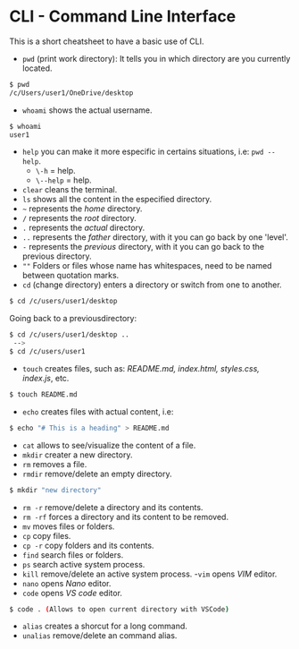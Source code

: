 # CLI - Command Line Interface

This is a short cheatsheet to have a basic use of CLI.

- `pwd` (print work directory): It tells you in which directory are you currently located.

```bash
$ pwd
/c/Users/user1/OneDrive/desktop

```

- `whoami` shows the actual username.

```bash
$ whoami
user1
```

- `help` you can make it more especific in certains situations, i.e: `pwd --help`.
  - `\-h` = help.
  - `\--help` = help.
- `clear` cleans the terminal.
- `ls` shows all the content in the especified directory.
- `~` represents the _home_ directory.
- `/` represents the _root_ directory.
- `.` represents the _actual_ directory.
- `..` represents the _father_ directory, with it you can go back by one 'level'.
- `-` represents the _previous_ directory, with it you can go back to the previous directory.
- `""` Folders or files whose name has whitespaces, need to be named between quotation marks.
- `cd` (change directory) enters a directory or switch from one to another.

```bash
$ cd /c/users/user1/desktop
```

Going back to a previousdirectory:

```bash
$ cd /c/users/user1/desktop ..
 -->
$ cd /c/users/user1
```

- `touch` creates files, such as: _README.md, index.html, styles.css, index.js_, etc.

```bash
$ touch README.md
```

- `echo` creates files with actual content, i.e:

```bash
$ echo "# This is a heading" > README.md
```

- `cat` allows to see/visualize the content of a file.
- `mkdir` creater a new directory.
- `rm` removes a file.
- `rmdir` remove/delete an empty directory.

```bash
$ mkdir "new directory"
```

- `rm -r` remove/delete a directory and its contents.
- `rm -rf` forces a directory and its content to be removed.
- `mv` moves files or folders.
- `cp` copy files.
- `cp -r` copy folders and its contents.
- `find` search files or folders.
- `ps` search active system process.
- `kill` remove/delete an active system process. -`vim` opens _VIM_ editor.
- `nano` opens _Nano_ editor.
- `code` opens _VS code_ editor.

```bash
$ code . (Allows to open current directory with VSCode)
```

- `alias` creates a shorcut for a long command.
- `unalias` remove/delete an command alias.

